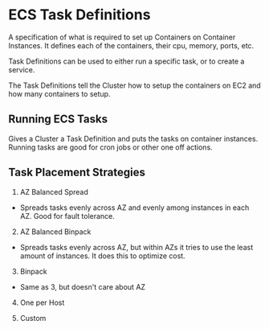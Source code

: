 # ECS Task Definitions 

A specification of what is required to set up Containers on Container Instances.
It defines each of the containers, their cpu, memory, ports, etc. 

Task Definitions can be used to either run a specific task, or to create a
service.

The Task Definitions tell the Cluster how to setup the containers on EC2 and how
many containers to setup. 

## Running ECS Tasks

Gives a Cluster a Task Definition and puts the tasks on container instances.
Running tasks are good for cron jobs or other one off actions.

## Task Placement Strategies 

1. AZ Balanced Spread
 - Spreads tasks evenly across AZ and evenly among instances in each AZ. Good
   for fault tolerance.

2. AZ Balanced Binpack
 - Spreads tasks evenly across AZ, but within AZs it tries to use the least
   amount of instances. It does this to optimize cost. 

3. Binpack
 - Same as 3, but doesn't care about AZ

4. One per Host

5. Custom 
